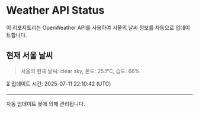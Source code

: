 
# Weather API Status

이 리포지토리는 OpenWeather API를 사용하여 서울의 날씨 정보를 자동으로 업데이트합니다.

## 현재 서울 날씨
> 서울의 현재 날씨: clear sky, 온도: 25.1°C, 습도: 66%

⏳ 업데이트 시간: 2025-07-11 22:10:42 (UTC)

---
자동 업데이트 봇에 의해 관리됩니다.
